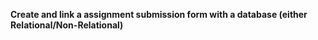 **Create and link a assignment submission form with a database (either Relational/Non-Relational)**
